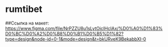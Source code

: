 # rumtibet
##Ссылка на макет: https://www.figma.com/file/NrPZZU8u1sLytOicIHcIAx/%D0%A0%D1%83%D0%BC%D0%A2%D0%B8%D0%B1%D0%B5%D1%82?type=design&node-id=0-1&mode=design&t=bkURveK9BekabbXI-0
